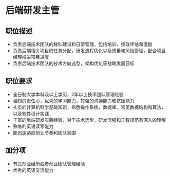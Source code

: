 # 后端研发主管

## 职位描述

- 负责后端技术团队的梯队建设和日常管理，包括培训、绩效评估和激励
- 负责后端相关项目的任务分配，研发流程优化以及质量和风险管理，配合项目经理推进项目进度
- 负责后端技术团队的技术方向选型，架构优化等战略发展目标

## 职位要求

- 全日制大学本科及以上学历，2年以上技术团队管理经验
- 强烈的责任心，优秀的学习能力，较强的沟通能力和抗压能力
- 扎实的计算机科学基础知识，熟悉操作系统，数据库、常见数据结构和算法，以及软件设计实践
- 丰富的后端研发实践经验，对于技术选型，研发流程和工程规范有深入的理解
- 熟练的英语读写能力
- 能迅速适应创业节奏和团队氛围

## 加分项

- 有过创业经历或者创业团队管理经验
- 优秀的英语交流能力
